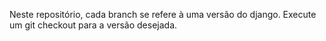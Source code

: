 Neste repositório, cada branch se refere à uma versão do django. Execute um git checkout para a versão desejada.